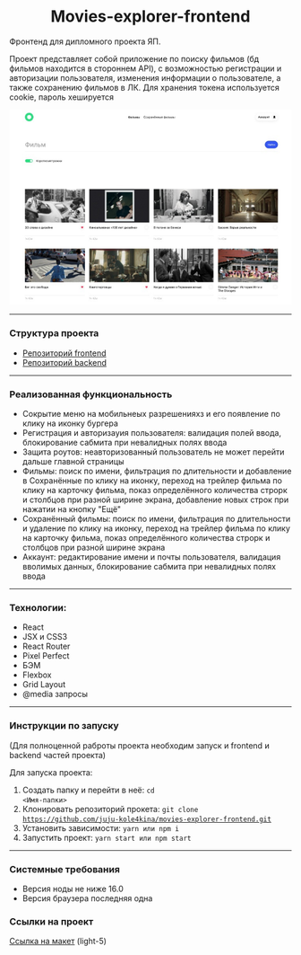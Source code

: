 <h1 align="center">Movies-explorer-frontend</h1>

Фронтенд для дипломного проекта ЯП.

Проект представляет собой приложение по поиску фильмов (бд фильмов находится в стороннем API), с возможностью регистрации и авторизации пользователя, изменения информации о пользователе, а также сохранению фильмов в ЛК. Для хранения токена используется cookie, пароль хешируется

<div align="center">
  <img src="https://github.com/juju-kole4kina/movies-explorer-frontend/blob/main/src/images/kecGmvhwNyk.jpg" alt="Preview" />
</div>

---

### Структура проекта
- [Репозиторий frontend](https://github.com/juju-kole4kina/movies-explorer-frontend)
- [Репозиторий backend](https://github.com/juju-kole4kina/movies-explorer-api)

---

### Реализованная функциональность
- Сокрытие меню на мобильнеых разрешенияхз и его появление по клику на иконку бургера
- Регистрация и авторизауия пользователя: валидация полей ввода, блокирование сабмита при невалидных полях ввода
- Защита роутов: неавторизованный пользователь не может перейти дальше главной страницы
- Фильмы: поиск по имени, фильтрация по длительности и добавление в Сохранённые по клику на иконку, переход на трейлер фильма по клику на карточку фильма, показ определённого количества строрк и столбцов при разной ширине экрана, добавление новых строк при нажатии на кнопку "Ещё"
- Сохранённый фильмы: поиск по имени, фильтрация по длительности и удаление по клику на иконку, переход на трейлер фильма по клику на карточку фильма, показ определённого количества строрк и столбцов при разной ширине экрана
- Аккаунт: редактирование имени и почты пользователя, валидация вволимых данных, блокирование сабмита при невалидных полях ввода

---

### Технологии:

- React
- JSX и CSS3
- React Router
- Pixel Perfect
- БЭМ
- Flexbox
- Grid Layout
- @media запросы

---

### Инструкции по запуску
(Для полноценной раброты проекта необходим запуск и frontend и backend частей проекта)

Для запуска проекта:
1. Создать папку и перейти в неё:
<code>cd <Имя-папки></code>
2. Клонировать репозиторий прокета:
   <code>git clone https://github.com/juju-kole4kina/movies-explorer-frontend.git</code>
3. Установить зависимости:
   <code>yarn или npm i</code>
4. Запустить проект:
   <code>yarn start или npm start</code>

---

### Системные требования
- Версия ноды не ниже 16.0
- Версия браузера последняя одна

### Ссылки на проект

[Ссылка на макет](https://disk.yandex.ru/d/Jy9Ul746Uy6Jpw) (light-5)
